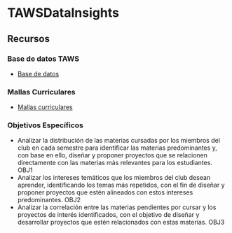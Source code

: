 # TAWSDataInsights

## Recursos

### Base de datos TAWS
- [Base de datos](https://docs.google.com/spreadsheets/d/1pRROO2uIAXuLm_BRweN7ak3Anm_UBQka/edit?usp=sharing&ouid=103131483946611648131&rtpof=true&sd=true)

### Mallas Curriculares
- [Mallas curriculares](https://docs.google.com/document/d/1pNwwxKpjJWSk2tc0fzYhu246ExSmcU9r7_bdLKavjd0/edit?usp=sharing)

### Objetivos Específicos

- Analizar la distribución de las materias cursadas por los miembros del club en cada semestre para identificar las materias predominantes y, con base en ello, diseñar y proponer proyectos que se relacionen directamente con las materias más relevantes para los estudiantes. OBJ1
- Analizar los intereses temáticos que los miembros del club desean aprender, identificando los temas más repetidos, con el fin de diseñar y proponer proyectos que estén alineados con estos intereses predominantes. OBJ2
- Analizar la correlación entre las materias pendientes por cursar y los proyectos de interés identificados, con el objetivo de diseñar y desarrollar proyectos que estén relacionados con estas materias. OBJ3
